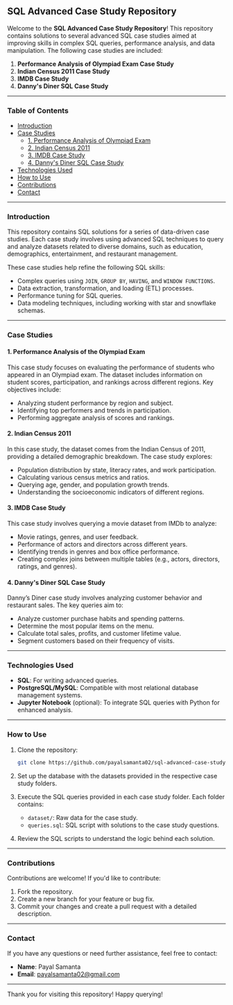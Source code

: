 
## SQL Advanced Case Study Repository

Welcome to the **SQL Advanced Case Study Repository**! This repository contains solutions to several advanced SQL case studies aimed at improving skills in complex SQL queries, performance analysis, and data manipulation. The following case studies are included:

1. **Performance Analysis of Olympiad Exam Case Study**
2. **Indian Census 2011 Case Study**
3. **IMDB Case Study**
4. **Danny's Diner SQL Case Study**

---

### Table of Contents

- [Introduction](#introduction)
- [Case Studies](#case-studies)
  - [1. Performance Analysis of Olympiad Exam](#1-performance-analysis-of-olympiad-exam)
  - [2. Indian Census 2011](#2-indian-census-2011)
  - [3. IMDB Case Study](#3-imdb-case-study)
  - [4. Danny's Diner SQL Case Study](#4-dannys-diner-sql-case-study)
- [Technologies Used](#technologies-used)
- [How to Use](#how-to-use)
- [Contributions](#contributions)
- [Contact](#contact)

---

### Introduction

This repository contains SQL solutions for a series of data-driven case studies. Each case study involves using advanced SQL techniques to query and analyze datasets related to diverse domains, such as education, demographics, entertainment, and restaurant management.

These case studies help refine the following SQL skills:
- Complex queries using `JOIN`, `GROUP BY`, `HAVING`, and `WINDOW FUNCTIONS`.
- Data extraction, transformation, and loading (ETL) processes.
- Performance tuning for SQL queries.
- Data modeling techniques, including working with star and snowflake schemas.

---

### Case Studies

#### 1. Performance Analysis of the Olympiad Exam

This case study focuses on evaluating the performance of students who appeared in an Olympiad exam. The dataset includes information on student scores, participation, and rankings across different regions. Key objectives include:
- Analyzing student performance by region and subject.
- Identifying top performers and trends in participation.
- Performing aggregate analysis of scores and rankings.

#### 2. Indian Census 2011

In this case study, the dataset comes from the Indian Census of 2011, providing a detailed demographic breakdown. The case study explores:
- Population distribution by state, literacy rates, and work participation.
- Calculating various census metrics and ratios.
- Querying age, gender, and population growth trends.
- Understanding the socioeconomic indicators of different regions.

#### 3. IMDB Case Study

This case study involves querying a movie dataset from IMDb to analyze:
- Movie ratings, genres, and user feedback.
- Performance of actors and directors across different years.
- Identifying trends in genres and box office performance.
- Creating complex joins between multiple tables (e.g., actors, directors, ratings, and genres).

#### 4. Danny's Diner SQL Case Study

Danny’s Diner case study involves analyzing customer behavior and restaurant sales. The key queries aim to:
- Analyze customer purchase habits and spending patterns.
- Determine the most popular items on the menu.
- Calculate total sales, profits, and customer lifetime value.
- Segment customers based on their frequency of visits.

---

### Technologies Used

- **SQL**: For writing advanced queries.
- **PostgreSQL/MySQL**: Compatible with most relational database management systems.
- **Jupyter Notebook** (optional): To integrate SQL queries with Python for enhanced analysis.

---

### How to Use

1. Clone the repository:
    ```bash
    git clone https://github.com/payalsamanta02/sql-advanced-case-study.git
    ```

2. Set up the database with the datasets provided in the respective case study folders.

3. Execute the SQL queries provided in each case study folder. Each folder contains:
    - `dataset/`: Raw data for the case study.
    - `queries.sql`: SQL script with solutions to the case study questions.

4. Review the SQL scripts to understand the logic behind each solution.

---

### Contributions

Contributions are welcome! If you'd like to contribute:
1. Fork the repository.
2. Create a new branch for your feature or bug fix.
3. Commit your changes and create a pull request with a detailed description.

---

### Contact

If you have any questions or need further assistance, feel free to contact:

- **Name**: Payal Samanta
- **Email**: [payalsamanta02@gmail.com](mailto:payalsamanta02@gmail.com)

---

Thank you for visiting this repository! Happy querying!
